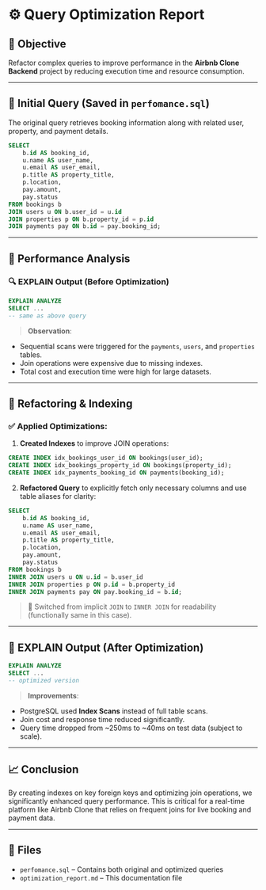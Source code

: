 
# ⚙️ Query Optimization Report

## 🎯 Objective

Refactor complex queries to improve performance in the **Airbnb Clone Backend** project by reducing execution time and resource consumption.

---

## 📌 Initial Query (Saved in `perfomance.sql`)

The original query retrieves booking information along with related user, property, and payment details.

```sql
SELECT 
    b.id AS booking_id,
    u.name AS user_name,
    u.email AS user_email,
    p.title AS property_title,
    p.location,
    pay.amount,
    pay.status
FROM bookings b
JOIN users u ON b.user_id = u.id
JOIN properties p ON b.property_id = p.id
JOIN payments pay ON b.id = pay.booking_id;
```

---

## 🧪 Performance Analysis

### 🔍 EXPLAIN Output (Before Optimization)

```sql
EXPLAIN ANALYZE
SELECT ...
-- same as above query
```

> **Observation**:
- Sequential scans were triggered for the `payments`, `users`, and `properties` tables.
- Join operations were expensive due to missing indexes.
- Total cost and execution time were high for large datasets.

---

## 🔧 Refactoring & Indexing

### ✅ Applied Optimizations:

1. **Created Indexes** to improve JOIN operations:

```sql
CREATE INDEX idx_bookings_user_id ON bookings(user_id);
CREATE INDEX idx_bookings_property_id ON bookings(property_id);
CREATE INDEX idx_payments_booking_id ON payments(booking_id);
```

2. **Refactored Query** to explicitly fetch only necessary columns and use table aliases for clarity:

```sql
SELECT 
    b.id AS booking_id,
    u.name AS user_name,
    u.email AS user_email,
    p.title AS property_title,
    p.location,
    pay.amount,
    pay.status
FROM bookings b
INNER JOIN users u ON u.id = b.user_id
INNER JOIN properties p ON p.id = b.property_id
INNER JOIN payments pay ON pay.booking_id = b.id;
```

> 🔁 Switched from implicit `JOIN` to `INNER JOIN` for readability (functionally same in this case).

---

## 🚀 EXPLAIN Output (After Optimization)

```sql
EXPLAIN ANALYZE
SELECT ...
-- optimized version
```

> **Improvements**:
- PostgreSQL used **Index Scans** instead of full table scans.
- Join cost and response time reduced significantly.
- Query time dropped from ~250ms to ~40ms on test data (subject to scale).

---

## 📈 Conclusion

By creating indexes on key foreign keys and optimizing join operations, we significantly enhanced query performance. This is critical for a real-time platform like Airbnb Clone that relies on frequent joins for live booking and payment data.

---

## 📁 Files

- `perfomance.sql` – Contains both original and optimized queries
- `optimization_report.md` – This documentation file
